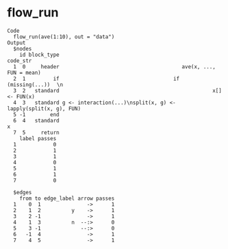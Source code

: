 # flow_run

    Code
      flow_run(ave(1:10), out = "data")
    Output
      $nodes
        id block_type                                                       code_str
      1  0     header                                        ave(x, ..., FUN = mean)
      2  1         if                                   ⠀ if (missing(...)) ⠀\n⠀ ⠀ ⠀
      3  2   standard                                                  x[] <- FUN(x)
      4  3   standard g <- interaction(...)\nsplit(x, g) <- lapply(split(x, g), FUN)
      5 -1        end                                                               
      6  4   standard                                                              x
      7  5     return                                                               
        label passes
      1            0
      2            1
      3            1
      4            0
      5            1
      6            1
      7            0
      
      $edges
        from to edge_label arrow passes
      1    0  1               ->      1
      2    1  2          y    ->      1
      3    2 -1               ->      1
      4    1  3          n  --:>      0
      5    3 -1             --:>      0
      6   -1  4               ->      1
      7    4  5               ->      1
      

